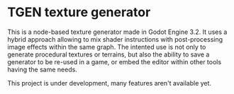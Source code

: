 TGEN texture generator
=========================

This is a node-based texture generator made in Godot Engine 3.2. It uses a hybrid approach allowing to mix shader instructions with post-processing image effects within the same graph.
The intented use is not only to generate procedural textures or terrains, but also the ability to save a generator to be re-used in a game, or embed the editor within other tools having the same needs.

This project is under development, many features aren't available yet.
